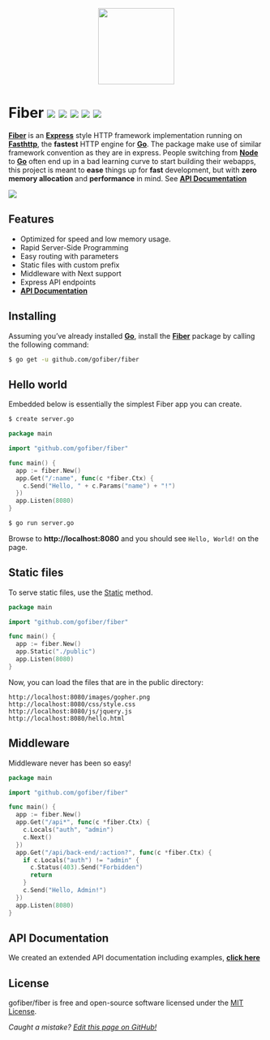 <p align="center">
  <img height="150" src="https://gofiber.github.io/fiber/static/logo.jpg">
</p>
<!--
![](https://img.shields.io/github/issues/gofiber/fiber) 
![](https://img.shields.io/github/stars/gofiber/fiber) 
-->

# Fiber ![](https://img.shields.io/github/release/gofiber/fiber) ![](https://img.shields.io/github/languages/top/gofiber/fiber) ![](https://img.shields.io/github/languages/code-size/gofiber/fiber) ![](https://godoc.org/github.com/gofiber/fiber?status.svg) ![](https://goreportcard.com/badge/github.com/gofiber/fiber)

**[Fiber](https://github.com/gofiber/fiber)** is an **[Express](https://expressjs.com/en/4x/api.html)** style HTTP framework implementation running on **[Fasthttp](https://github.com/valyala/fasthttp)**, the **fastest** HTTP engine for **[Go](https://golang.org/doc/)**. The package make use of similar framework convention as they are in express. People switching from **[Node](https://nodejs.org/en/about/)** to **[Go](https://golang.org/doc/)** often end up in a bad learning curve to start building their webapps, this project is meant to **ease** things up for **fast** development, but with **zero memory allocation** and **performance** in mind. See **[API Documentation](https://gofiber.github.io/fiber/)**

![](https://gofiber.github.io/fiber/static/benchmarks/benchmark-pipeline.png?v=12) 
## Features
* Optimized for speed and low memory usage.
* Rapid Server-Side Programming
* Easy routing with parameters
* Static files with custom prefix
* Middleware with Next support
* Express API endpoints
* **[API Documentation](https://gofiber.github.io/fiber/)**

## Installing
Assuming you’ve already installed **[Go](https://golang.org/doc/)**, install the **[Fiber](https://github.com/gofiber/fiber)** package by calling the following command:
```bash
$ go get -u github.com/gofiber/fiber
```

## Hello world
Embedded below is essentially the simplest Fiber app you can create.
```bash
$ create server.go
```
```go
package main

import "github.com/gofiber/fiber"

func main() {
  app := fiber.New()
  app.Get("/:name", func(c *fiber.Ctx) {
    c.Send("Hello, " + c.Params("name") + "!")
  })
  app.Listen(8080)
}
```
```bash
$ go run server.go
```
Browse to **http://localhost:8080** and you should see `Hello, World!` on the page.

## Static files
To serve static files, use the [Static](https://gofiber.github.io/fiber/#/?id=static-files) method.
```go
package main

import "github.com/gofiber/fiber"

func main() {
  app := fiber.New()
  app.Static("./public")
  app.Listen(8080)
}
```
Now, you can load the files that are in the public directory:
```shell
http://localhost:8080/images/gopher.png
http://localhost:8080/css/style.css
http://localhost:8080/js/jquery.js
http://localhost:8080/hello.html
```

## Middleware
Middleware never has been so easy!
```go
package main

import "github.com/gofiber/fiber"

func main() {
  app := fiber.New()
  app.Get("/api*", func(c *fiber.Ctx) {
    c.Locals("auth", "admin")
    c.Next()
  })
  app.Get("/api/back-end/:action?", func(c *fiber.Ctx) {
    if c.Locals("auth") != "admin" {
      c.Status(403).Send("Forbidden")
      return
    }
    c.Send("Hello, Admin!")
  })
  app.Listen(8080)
}
```

## API Documentation
We created an extended API documentation including examples, **[click here](https://gofiber.github.io/fiber/)**

## License
gofiber/fiber is free and open-source software licensed under the [MIT License](https://github.com/gofiber/fiber/blob/master/LICENSE.md).



*Caught a mistake? [Edit this page on GitHub!](https://github.com/gofiber/fiber/blob/master/README.md)*
